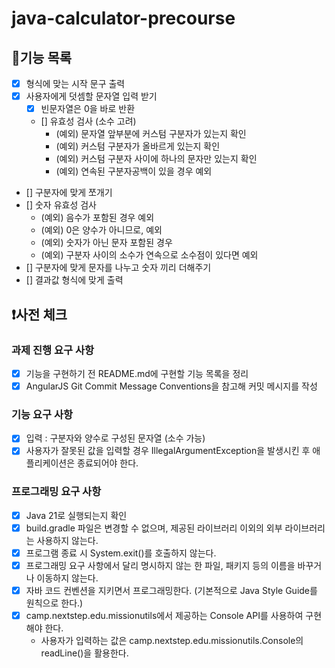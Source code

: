 # java-calculator-precourse

## 🚀기능 목록

- [x] 형식에 맞는 시작 문구 출력
- [x] 사용자에게 덧셈할 문자열 입력 받기
    - [x] 빈문자열은 0을 바로 반환
    - [] 유효성 검사 (소수 고려)
        - (예외) 문자열 앞부분에 커스텀 구분자가 있는지 확인
        - (예외) 커스텀 구분자가 올바르게 있는지 확인
        - (예외) 커스텀 구분자 사이에 하나의 문자만 있는지 확인
        - (예외) 연속된 구분자공백이 있을 경우 예외
- [] 구분자에 맞게 쪼개기
- [] 숫자 유효성 검사
    - (예외) 음수가 포함된 경우 예외
    - (예외) 0은 양수가 아니므로, 예외
    - (예외) 숫자가 아닌 문자 포함된 경우
    - (예외) 구분자 사이의 소수가 연속으로 소수점이 있다면 예외
- [] 구분자에 맞게 문자를 나누고 숫자 끼리 더해주기
- [] 결과값 형식에 맞게 출력

## ❗️사전 체크

### 과제 진행 요구 사항

- [x] 기능을 구현하기 전 README.md에 구현할 기능 목록을 정리
- [x] AngularJS Git Commit Message Conventions을 참고해 커밋 메시지를 작성

### 기능 요구 사항

- [x] 입력 : 구분자와 양수로 구성된 문자열 (소수 가능)
- [x] 사용자가 잘못된 값을 입력할 경우 IllegalArgumentException을 발생시킨 후 애플리케이션은 종료되어야 한다.

### 프로그래밍 요구 사항

- [x] Java 21로 실행되는지 확인
- [x] build.gradle 파일은 변경할 수 없으며, 제공된 라이브러리 이외의 외부 라이브러리는 사용하지 않는다.
- [x] 프로그램 종료 시 System.exit()를 호출하지 않는다.
- [x] 프로그래밍 요구 사항에서 달리 명시하지 않는 한 파일, 패키지 등의 이름을 바꾸거나 이동하지 않는다.
- [x] 자바 코드 컨벤션을 지키면서 프로그래밍한다. (기본적으로 Java Style Guide를 원칙으로 한다.)
- [x] camp.nextstep.edu.missionutils에서 제공하는 Console API를 사용하여 구현해야 한다.
    - 사용자가 입력하는 값은 camp.nextstep.edu.missionutils.Console의 readLine()을 활용한다.
